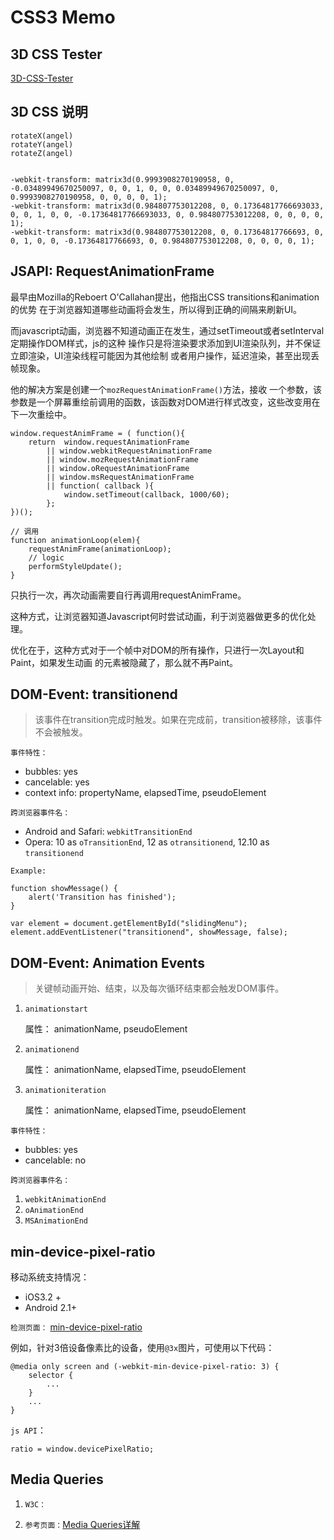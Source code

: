 # CSS3 Memo

## 3D CSS Tester

<a href="http://thewebrocks.com/demos/3D-css-tester/">3D-CSS-Tester</a>




## 3D CSS 说明

    rotateX(angel)
    rotateY(angel)
    rotateZ(angel)


    -webkit-transform: matrix3d(0.9993908270190958, 0, -0.03489949670250097, 0, 0, 1, 0, 0, 0.03489949670250097, 0, 0.9993908270190958, 0, 0, 0, 0, 1);
    -webkit-transform: matrix3d(0.984807753012208, 0, 0.17364817766693033, 0, 0, 1, 0, 0, -0.17364817766693033, 0, 0.984807753012208, 0, 0, 0, 0, 1);
    -webkit-transform: matrix3d(0.984807753012208, 0, 0.17364817766693, 0, 0, 1, 0, 0, -0.17364817766693, 0, 0.984807753012208, 0, 0, 0, 0, 1);


## JSAPI: RequestAnimationFrame


最早由Mozilla的Reboert O'Callahan提出，他指出CSS transitions和animation的优势
在于浏览器知道哪些动画将会发生，所以得到正确的间隔来刷新UI。

而javascript动画，浏览器不知道动画正在发生，通过setTimeout或者setInterval定期操作DOM样式，js的这种
操作只是将渲染要求添加到UI渲染队列，并不保证立即渲染，UI渲染线程可能因为其他绘制
或者用户操作，延迟渲染，甚至出现丢帧现象。

他的解决方案是创建一个`mozRequestAnimationFrame()`方法，接收
一个参数，该参数是一个屏幕重绘前调用的函数，该函数对DOM进行样式改变，这些改变用在下一次重绘中。

    window.requestAnimFrame = ( function(){  
        return  window.requestAnimationFrame
            || window.webkitRequestAnimationFrame 
            || window.mozRequestAnimationFrame    
            || window.oRequestAnimationFrame      
            || window.msRequestAnimationFrame     
            || function( callback ){  
                window.setTimeout(callback, 1000/60);  
            };  
    })();  

    // 调用  
    function animationLoop(elem){  
        requestAnimFrame(animationLoop);  
        // logic  
        performStyleUpdate();
    } 

只执行一次，再次动画需要自行再调用requestAnimFrame。

这种方式，让浏览器知道Javascript何时尝试动画，利于浏览器做更多的优化处理。

优化在于，这种方式对于一个帧中对DOM的所有操作，只进行一次Layout和Paint，如果发生动画
的元素被隐藏了，那么就不再Paint。






## DOM-Event: transitionend 

> 该事件在transition完成时触发。如果在完成前，transition被移除，该事件不会被触发。

`事件特性：`

* bubbles: yes
* cancelable: yes
* context info: propertyName, elapsedTime, pseudoElement

`跨浏览器事件名：`

* Android and Safari: `webkitTransitionEnd`
* Opera: 10 as `oTransitionEnd`, 12 as `otransitionend`, 12.10 as `transitionend`

`Example:`

    function showMessage() {
        alert('Transition has finished');
    }

    var element = document.getElementById("slidingMenu");
    element.addEventListener("transitionend", showMessage, false);




## DOM-Event: Animation Events

> 关键帧动画开始、结束，以及每次循环结束都会触发DOM事件。

1. `animationstart`

    属性： animationName, pseudoElement

2. `animationend`

    属性： animationName, elapsedTime, pseudoElement

3. `animationiteration`

    属性： animationName, elapsedTime, pseudoElement


`事件特性：`

* bubbles: yes
* cancelable: no


`跨浏览器事件名：`
1. `webkitAnimationEnd`
2. `oAnimationEnd`
3. `MSAnimationEnd`



## min-device-pixel-ratio

移动系统支持情况：
* iOS3.2 +
* Android 2.1+

`检测页面：` <a href="http://bjango.com/articles/min-device-pixel-ratio/">min-device-pixel-ratio</a>

例如，针对3倍设备像素比的设备，使用`@3x`图片，可使用以下代码：

    @media only screen and (-webkit-min-device-pixel-ratio: 3) {
        selector {
            ...
        }
        ...
    }

`js API`：

    ratio = window.devicePixelRatio;



## Media Queries

1. `W3C：`<a href="http://www.w3.org/TR/css3-mediaqueries/"></a>
2. `参考页面：`<a href="http://www.cnblogs.com/asqq/archive/2012/04/13/2445912.html">Media Queries详解</a>

    <link rel="stylesheet" media="screen and (max-width:600px)" href="small.css" type="text/css" />
    <link rel="stylesheet" media="screen and (min-width:900px)" href="big.css" type="text/css"  />
    <link rel="stylesheet" media="screen and (max-device-width: 480px)" href="iphone.css" type="text/css" />
    <link rel="stylesheet" media="only screen and (-webkit-min-device-pixel-ratio: 2)" type="text/css" href="iphone4.css" />
    <link rel="stylesheet" media="all and (orientation:portrait)" href="portrait.css" type="text/css" /> 
    <link rel="stylesheet" media="all and (orientation:landscape)" href="landscape.css"  type="text/css" />
    <link rel="stylesheet" media="not print and (max-width: 1200px)" href="print.css" type="text/css" />
    <link rel="stylesheet" media="only screen and (max-device-width:240px)" href="android240.css" type="text/css" />


